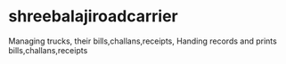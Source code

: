 # shreebalajiroadcarrier
 Managing trucks, their bills,challans,receipts, Handing records and prints bills,challans,receipts
